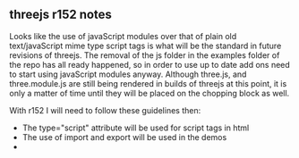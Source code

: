 ## threejs r152 notes

Looks like the use of javaScript modules over that of plain old text\/javaScript mime type script tags is what will be the standard in future revisions of threejs. The removal of the js folder in the examples folder of the repo has all ready happened, so in order to use up to date add ons  need to start using javaScript modules anyway. Although three.js, and three.module.js are still being rendered in builds of threejs at this point, it is only a matter of time until they will be placed on the chopping block as well.

With r152 I will need to follow these guidelines then:

* The type="script" attribute will be used for script tags in html
* The use of import and export will be used in the demos
* 
